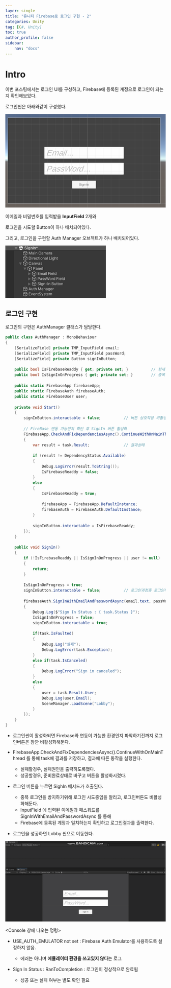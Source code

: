 ```yaml
---
layer: single
title: "유니티 Firebase로 로그인 구현 - 2"
categories: Unity
tag: [C#, Unity]
toc: true
author_profile: false
sidebar: 
    nav: "docs"
---
```



# Intro

이번 포스팅에서는 로그인 UI를 구성하고, Firebase에 등록된 계정으로 로그인이 되는지 확인해보았다.

로그인씬은 아래와같이 구성했다.

![image](/images/2025/2025-06-28/capture_1.PNG)


이메일과 비밀번호를 입력받을 **InputField** 2개와 

로그인을 시도할 Button이 하나 배치되어있다.

그리고, 로그인을 구현할 Auth Manager 오브젝트가 하나 배치되어있다.

![image](/images/2025/2025-06-28/capture_2.PNG)


## 로그인 구현

로그인의 구현은 AuthManager 클래스가 담당한다.

```c#
public class AuthManager : MonoBehaviour
{
    [SerializeField] private TMP_InputField email;
    [SerializeField] private TMP_InputField passWord;
    [SerializeField] private Button signInButton;

    public bool IsFirebaseReaddy { get; private set; }          // 현재 환경이 Firebase 가동가능 여부
    public bool IsSignInOnProgress { get; private set; }        // 중복 로그인 방지

    public static FirebaseApp firebaseApp;
    public static FirebaseAuth firebaseAuth;
    public static FirebaseUser user;

    private void Start()
    {
        signInButton.interactable = false;          // 버튼 상호작용 비활성화

        // FireBase 연동 가능한지 확인 후 SignIn 버튼 활성화
        FirebaseApp.CheckAndFixDependenciesAsync().ContinueWithOnMainThread(task =>
        {
            var result = task.Result;               // 결과상태

            if (result != DependencyStatus.Available)
            {
                Debug.LogError(result.ToString());
                IsFirebaseReaddy = false;
            }
            else
            {
                IsFirebaseReaddy = true;

                firebaseApp = FirebaseApp.DefaultInstance;
                firebaseAuth = FirebaseAuth.DefaultInstance;
            }

            signInButton.interactable = IsFirebaseReaddy;
        });
    }

    public void SignIn()
    {
        if (!IsFirebaseReaddy || IsSignInOnProgress || user != null)
        {
            return;
        }

        IsSignInOnProgress = true;
        signInButton.interactable = false;          // 로그인과정중 로그인버튼 비활성화

        firebaseAuth.SignInWithEmailAndPasswordAsync(email.text, passWord.text).ContinueWithOnMainThread(task =>
        {
            Debug.Log($"Sign In Status : { task.Status }");
            IsSignInOnProgress = false;
            signInButton.interactable = true;

            if(task.IsFaulted)
            {
                Debug.Log("실패");
                Debug.LogError(task.Exception);
            }
            else if(task.IsCanceled)
            {
                Debug.LogError("Sign in canceled");
            }
            else
            {
                user = task.Result.User;
                Debug.Log(user.Email);
                SceneManager.LoadScene("Lobby");
            }
        });
    }
}
```

- 로그인씬이 활성화되면 Firebase와 연동이 가능한 환경인지 파악하기전까지 로그인버튼은 잠깐 비활성화해둔다.

- FirebaseApp.CheckAndFixDependenciesAsync().ContinueWithOnMainThread 를 통해 task에 결과를 저장하고, 결과에 따른 동작을 실행한다.
    - 실패할경우, 실패원인을 출력하도록했다.
    - 성공할경우, 준비완료상태로 바꾸고 버튼을 활성화시켰다.

- 로그인 버튼을 누르면 SighIn 메서드가 호출된다.
    - 중복 로그인을 방지하기위해 로그인 시도중임을 알리고, 로그인버튼도 비활성화해둔다.
    - InputField 에 입력된 이메일과 패스워드를 SignInWithEmailAndPasswordAsync 를 통해 
    - Firebase에 등록된 계정과 일치하는지 확인하고 로그인결과를 출력한다.

- 로그인을 성공하면 Lobby 씬으로 이동한다.


![image](/images/2025/2025-06-28/capture_3.gif)


<Console 창에 나오는 명령>

- USE_AUTH_EMULATOR not set : Firebase Auth Emulator를 사용하도록 설정하지 않음.
    - 에러는 아니며 **에뮬레이터 환경을 쓰고있지 않다**는 로그

- Sign In Status : RanToCompletion : 로그인이 정상적으로 완료됨 
    - 성공 또는 실패 여부는 별도 확인 필요